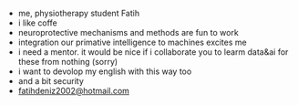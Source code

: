 -  me, physiotherapy student Fatih
-  i like coffe
-  neuroprotective mechanisms and methods are fun to work
-  integration our primative intelligence to machines excites me
-  i need a mentor. it would be nice if i collaborate you to learm data&ai for these              from nothing (sorry)
-  i want to devolop my english with this way too
-  and a bit security
-  fatihdeniz2002@hotmail.com
<!---
sunbedoc/sunbedoc is a ✨ special ✨ repository because its `README.md` (this file) appears on your GitHub profile.
You can click the Preview link to take a look at your changes.
--->

